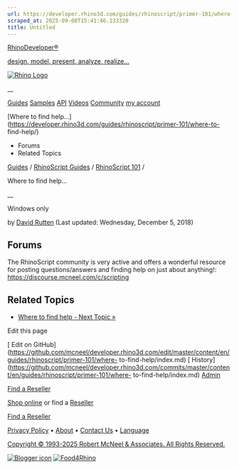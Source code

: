 ```yaml
---
url: https://developer.rhino3d.com/guides/rhinoscript/primer-101/where-to-find-help/
scraped_at: 2025-09-08T15:41:46.133320
title: Untitled
---
```


[RhinoDeveloper®](/)

[design, model, present, analyze, realize...](/)

[![Rhino Logo](https://developer.rhino3d.com/images/rhinodevlogo.png)](/)

__

[Guides](https://developer.rhino3d.com/guides)
[Samples](https://developer.rhino3d.com/samples)
[API](https://developer.rhino3d.com/api)
[Videos](https://developer.rhino3d.com/videos)
[Community](https://discourse.mcneel.com/c/rhino-developer) [my account
](https://www.rhino3d.com/my-account/ "Manage your account, licenses, and
teams")

[Where to find
help...](https://developer.rhino3d.com/guides/rhinoscript/primer-101/where-to-
find-help/)

  * Forums
  * Related Topics

[Guides](https://developer.rhino3d.com/en/guides/) / [RhinoScript
Guides](https://developer.rhino3d.com/en/guides/rhinoscript/) / [RhinoScript
101](https://developer.rhino3d.com/en/guides/rhinoscript/primer-101/) /

Where to find help...

__

Windows only

by [David Rutten](https://discourse.mcneel.com/u/davidrutten/) (Last updated:
Wednesday, December 5, 2018)

## Forums

The RhinoScript community is very active and offers a wonderful resource for
posting questions/answers and finding help on just about anything!:
<https://discourse.mcneel.com/c/scripting>

## Related Topics

  * [Where to find help - Next Topic »](https://developer.rhino3d.com/guides/rhinoscript/primer-101/1-whats-it-all-about/)

Edit this page

[ Edit on
GitHub](https://github.com/mcneel/developer.rhino3d.com/edit/master/content/en/guides/rhinoscript/primer-101/where-
to-find-help/index.md) [
History](https://github.com/mcneel/developer.rhino3d.com/commits/master/content/en/guides/rhinoscript/primer-101/where-
to-find-help/index.md) [ Admin](https://developer.rhino3d.com/admin)

[Find a Reseller](https://www.rhino3d.com/sales)

[Shop online](https://www.rhino3d.com/store) or find a
[Reseller](https://www.rhino3d.com/sales)

[Find a Reseller](https://www.rhino3d.com/sales)

[Privacy Policy](https://www.rhino3d.com/privacy) •
[About](https://www.rhino3d.com/mcneel/about) • [Contact
Us](https://www.rhino3d.com/mcneel/contact) • [
Language](https://www.rhino3d.com/language "Change to a different region or
language")

[Copyright © 1993-2025 Robert McNeel & Associates. All Rights
Reserved.](https://www.rhino3d.com/mcneel/about)

[](https://www.facebook.com/McNeelRhinoceros/)
[](https://twitter.com/bobmcneel) [](https://www.linkedin.com/groups/75313/)
[](https://www.youtube.com/user/RhinoGuide/videos) [](https://vimeo.com/rhino)
[![Blogger
icon](https://developer.rhino3d.com/images/blogger.svg)](http://blog.rhino3d.com/)
[![Food4Rhino](https://developer.rhino3d.com/images/f4r_icon_01.svg)](https://www.food4rhino.com)

